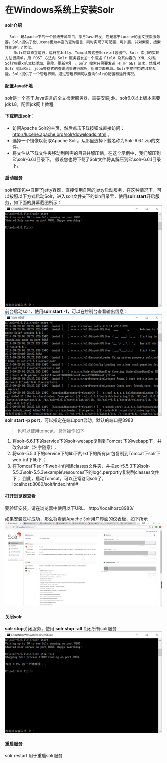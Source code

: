 # 在Windows系统上安装Solr
#### solr介绍
      Solr 是Apache下的一个顶级开源项目，采用Java开发，它是基于Lucene的全文搜索服务器。Solr提供了比Lucene更为丰富的查询语言，同时实现了可配置、可扩展，并对索引、搜索性能进行了优化。
        Solr可以独立运行，运行在Jetty、Tomcat等这些Servlet容器中，Solr 索引的实现方法很简单，用 POST 方法向 Solr 服务器发送一个描述 Field 及其内容的 XML 文档，Solr根据xml文档添加、删除、更新索引 。Solr 搜索只需要发送 HTTP GET 请求，然后对 Solr 返回Xml、json等格式的查询结果进行解析，组织页面布局。Solr不提供构建UI的功能，Solr提供了一个管理界面，通过管理界面可以查询Solr的配置和运行情况。

#### 配置Java环境
solr是一个基于Java语言的全文检索服务器，需要安装jdk，solr6.0以上版本需要jdk1.8，配置jdk网上教程

#### 下载解压solr：
- 访问Apache Solr的主页，然后点击下载按钮或直接访问：http://lucene.apache.org/solr/downloads.html 。
- 选择一个镜像以获取Apache Solr。从那里选择下载名称为Solr-6.6.1.zip的文件。
- 将文件从下载文件夹移动到所需的目录并解压缩，在这个示例中，我们解压到E:\solr-6.6.1目录下。
假设您也将下载了Solr文件将其解压到E:\solr-6.6.1目录下。

#### 启动服务
solr解压包中自带了jetty容器，直接使用自带的jetty启动服务，在这种情况下，可以按照以下方式启动Solr，进入solr文件夹下的bin目录里，使用**solr start**开启服务，如下面的屏幕截图所示：
<img src="启动solr.png"></img>
前台启动solr，使用**solr start -f**，可以在控制台查看输出信息：
<img src="前台启动solr.png"></img>
**solr start -p port**，可以指定在端口port启动。默认的端口是8983

> 也可以使用tomcat，具体操作如下
1. 将solr-6.6.1下的service下的solr-webapp复制到Tomcat 下的webapp下，并改名solr（名字随意）；
1. 将solr-5.5.3下的service下的lib下的ext下的所有jar包复制到Tomcat下solr下web-inf下lib下；
1. 在Tomcat下solr下web-inf创建classes文件夹，并把solr5.5.3下的solr-5.5.3\solr-5.5.3\example\resources下的log4.perportiy复制到classes文件下；
到此，启动Tomcat，可以正常访问solr了，localhost:8080/solr/index.html#

#### 打开浏览器查看
要验证安装，请在浏览器中使用以下URL。
http://localhost:8983/

如果安装过程成功，那么将看到Apache Solr用户界面的仪表板，如下所示
<img src="主页面.png"></img>

#### 关闭solr
**solr stop**关闭服务，使用 **solr stop -all** 关闭所有solr服务
<img src="关闭solr.png"></img>

#### 重启服务
solr restart 用于重启solr服务



